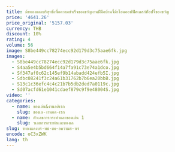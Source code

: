 ```yaml
---
title: ม้าทองแดงบริสุทธิ์เพื่อความสําเร็จของขวัญงานฝีมือบ้านจี้ม้าโฮมออฟฟิศเดสก์ท็อปจี้ของขวัญ
price: '4641.26'
price_original: '5157.03'
currency: THB
discount: 10%
rating: 4
volume: 56
image: S8be449cc78274ecc92d179d3c75aae6fk.jpg
images:
  - S8be449cc78274ecc92d179d3c75aae6fk.jpg
  - S4aa5e4b5bd664f14a7fa91c73e74a1dco.jpg
  - Sf347af0c62c145ef9b14abadd424efb5I.jpg
  - Sdbc08241f3c24a61b31762b7b6ea20bbB.jpg
  - S13c1c36efc4c4c21b7b5db2ded7a0119c.jpg
  - Sd07acfd61e1041cdaef879c9f9e48004S.jpg
video: ''
categories:
  - name: ของเล่น&งานอดิเรก
    slug: ของเล-งานอด-เรก
  - name: ตัวเลขการกระทำและของเล่น 1
    slug: วเลขการกระทำและของเล
slug: าทองแดงบร-ทธ-เพ-อความส-าเร
encode: oC3xZWK
lang: th
---
```

  